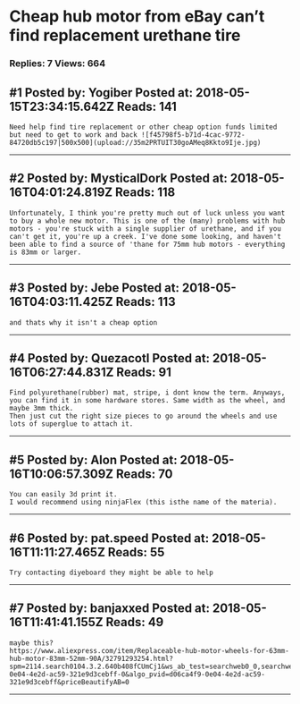 # Cheap hub motor from eBay can&rsquo;t find replacement urethane tire

### Replies: 7 Views: 664

## \#1 Posted by: Yogiber Posted at: 2018-05-15T23:34:15.642Z Reads: 141

```
Need help find tire replacement or other cheap option funds limited but need to get to work and back ![f45798f5-b71d-4cac-9772-84720db5c197|500x500](upload://35m2PRTUIT30goAMeq8Kkto9Ije.jpg)
```

---
## \#2 Posted by: MysticalDork Posted at: 2018-05-16T04:01:24.819Z Reads: 118

```
Unfortunately, I think you're pretty much out of luck unless you want to buy a whole new motor. This is one of the (many) problems with hub motors - you're stuck with a single supplier of urethane, and if you can't get it, you're up a creek. I've done some looking, and haven't been able to find a source of 'thane for 75mm hub motors - everything is 83mm or larger.
```

---
## \#3 Posted by: Jebe Posted at: 2018-05-16T04:03:11.425Z Reads: 113

```
and thats why it isn't a cheap option
```

---
## \#4 Posted by: Quezacotl Posted at: 2018-05-16T06:27:44.831Z Reads: 91

```
Find polyurethane(rubber) mat, stripe, i dont know the term. Anyways, you can find it in some hardware stores. Same width as the wheel, and maybe 3mm thick.
Then just cut the right size pieces to go around the wheels and use lots of superglue to attach it.
```

---
## \#5 Posted by: Alon Posted at: 2018-05-16T10:06:57.309Z Reads: 70

```
You can easily 3d print it.
I would recommend using ninjaFlex (this isthe name of the materia).
```

---
## \#6 Posted by: pat.speed Posted at: 2018-05-16T11:11:27.465Z Reads: 55

```
Try contacting diyeboard they might be able to help
```

---
## \#7 Posted by: banjaxxed Posted at: 2018-05-16T11:41:41.155Z Reads: 49

```
maybe this?
https://www.aliexpress.com/item/Replaceable-hub-motor-wheels-for-63mm-hub-motor-83mm-52mm-90A/32791293254.html?spm=2114.search0104.3.2.640b408fCUmCj1&ws_ab_test=searchweb0_0,searchweb201602_3_5722916_10152_10151_10065_10344_5722816_10068_10342_10343_10340_10341_10696_5722616_10084_10083_10618_10304_10307_10302_5722716_5711216_10059_308_100031_10103_10624_5722516_10623_10622_10621_10620_5711316,searchweb201603_25,ppcSwitch_4&algo_expid=d06ca4f9-0e04-4e2d-ac59-321e9d3cebff-0&algo_pvid=d06ca4f9-0e04-4e2d-ac59-321e9d3cebff&priceBeautifyAB=0
```

---
